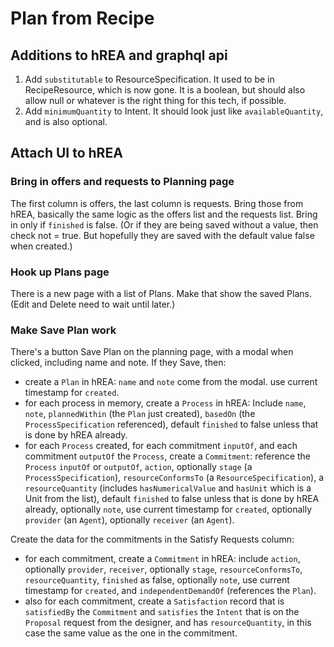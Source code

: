 # Plan from Recipe 

## Additions to hREA and graphql api

1. Add `substitutable` to ResourceSpecification.  It used to be in RecipeResource, which is now gone.  It is a boolean, but should also allow null or whatever is the right thing for this tech, if possible.
2. Add `minimumQuantity` to Intent.  It should look just like `availableQuantity`, and is also optional.

## Attach UI to hREA

### Bring in offers and requests to Planning page

The first column is offers, the last column is requests.  Bring those from hREA, basically the same logic as the offers list and the requests list.  Bring in only if `finished` is false.  (Or if they are being saved without a value, then check not = true.  But hopefully they are saved with the default value false when created.)

### Hook up Plans page

There is a new page with a list of Plans.  Make that show the saved Plans.  (Edit and Delete need to wait until later.)

### Make Save Plan work

There's a button Save Plan on the planning page, with a modal when clicked, including name and note.  If they Save, then:

* create a `Plan` in hREA: `name` and `note` come from the modal. use current timestamp for `created`.
* for each process in memory, create a `Process` in hREA: Include `name`, `note`, `plannedWithin` (the `Plan` just created), `basedOn` (the `ProcessSpecification` referenced), default `finished` to false unless that is done by hREA already.
* for each `Process` created, for each commitment `inputOf`, and each commitment `outputOf` the `Process`, create a `Commitment`: reference the `Process` `inputOf` or `outputOf`, `action`, optionally `stage` (a `ProcessSpecification`), `resourceConformsTo` (a `ResourceSpecification`), a `resourceQuantity` (includes `hasNumericalValue` and `hasUnit` which is a Unit from the list), default `finished` to false unless that is done by hREA already, optionally `note`,  use current timestamp for `created`, optionally `provider` (an `Agent`), optionally `receiver` (an `Agent`).

Create the data for the commitments in the Satisfy Requests column:

* for each commitment, create a `Commitment` in hREA: include `action`, optionally `provider`, `receiver`, optionally `stage`, `resourceConformsTo`, `resourceQuantity`, `finished` as false, optionally `note`,  use current timestamp for `created`, and `independentDemandOf` (references the `Plan`).
* also for each commitment, create a `Satisfaction` record that is `satisfiedBy` the `Commitment` and `satisfies` the `Intent` that is on the `Proposal` request from the designer, and has `resourceQuantity`, in this case the same value as the one in the commitment.
